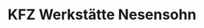 ---
title: "KFZ Werkstätte Nesensohn"
url: /innerbraz/kfz-werkstaette-nesensohn/
shop: Autowerkstatt
---